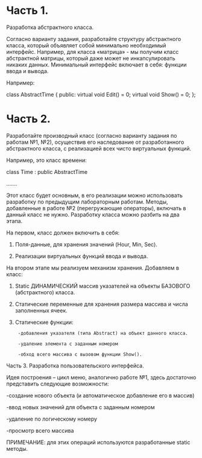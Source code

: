 # Часть 1. 
Разработка абстрактного класса.

Согласно варианту задания, разработайте структуру абстрактного класса, который объявляет собой минимально необходимый интерфейс. Например, для класса «матрица» - мы получим класс абстрактной матрицы, который даже может не инкапсулировать никаких данных.
Минимальный интерфейс включает в себя: функции ввода и вывода.

Например:

class AbstractTime
{
public:
	virtual void Edit()    = 0;
	virtual void Show()    = 0;
};

# Часть 2. 
Разработайте производный класс (согласно варианту задания по работам №1, №2), осуществив его наследование от разработанного абстрактного класса, с реализацией всех чисто виртуальных функций.

Например, это класс времени:

class Time :  public AbstractTime

…….

Этот класс будет основным, в его реализации можно использовать разработку по предыдущим лабораторным работам. Методы, добавленные в работе №2 (перегружающие операторы), включать в данный класс не нужно. Разработку класса можно разбить на два этапа. 

На первом, класс должен включить в себя:

1)	Поля-данные, для хранения значений (Hour, Min, Sec).

2)	Реализации виртуальных функций ввода и вывода.

На втором этапе мы реализуем механизм хранения. Добавляем в класс:

1)	Static ДИНАМИЧЕСКИЙ массив указателей на объекты БАЗОВОГО (абстрактного) класса.

2)	Статические переменные для хранения размера массива и числа заполненных ячеек.

3)	Статические функции:

         -добавления указателя (типа Abstract) на объект данного класса.
         
         -удаление элемента с заданным номером
         
         -обход всего массива с вызовом функции Show().

Часть 3. Разработка пользовательского интерфейса.

Идея построения – цикл меню, аналогично работе №1, здесь достаточно представить следующие возможности:

-создание нового объекта (и автоматическое добавление его в массив)

-ввод новых значений для объекта с заданным номером

-удаление по логическому номеру

-просмотр всего массива

ПРИМЕЧАНИЕ: для этих операций используются разработанные static методы.

